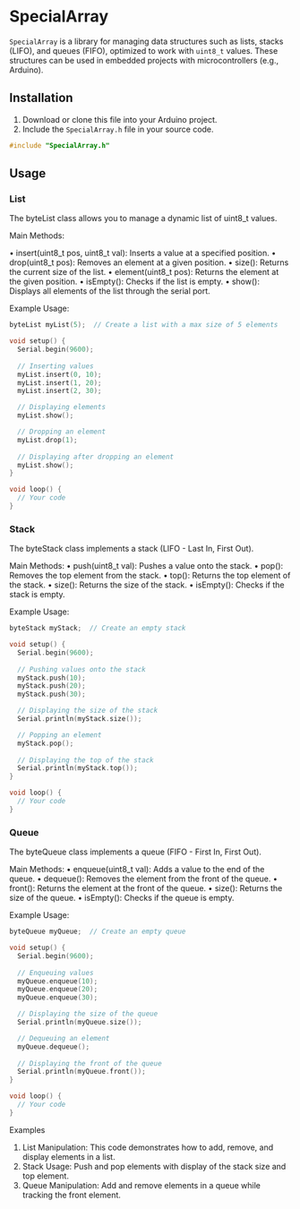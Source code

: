 # SpecialArray

`SpecialArray` is a library for managing data structures such as lists, stacks (LIFO), and queues (FIFO), optimized to work with `uint8_t` values. These structures can be used in embedded projects with microcontrollers (e.g., Arduino).

## Installation

1. Download or clone this file into your Arduino project.
2. Include the `SpecialArray.h` file in your source code.

```cpp
#include "SpecialArray.h"
```

## Usage

### List

The byteList class allows you to manage a dynamic list of uint8_t values.

Main Methods:

• insert(uint8_t pos, uint8_t val): Inserts a value at a specified position.
• drop(uint8_t pos): Removes an element at a given position.
• size(): Returns the current size of the list.
• element(uint8_t pos): Returns the element at the given position.
• isEmpty(): Checks if the list is empty.
• show(): Displays all elements of the list through the serial port.

Example Usage:
```cpp
byteList myList(5);  // Create a list with a max size of 5 elements

void setup() {
  Serial.begin(9600);
  
  // Inserting values
  myList.insert(0, 10);  
  myList.insert(1, 20);
  myList.insert(2, 30);

  // Displaying elements
  myList.show();

  // Dropping an element
  myList.drop(1);
  
  // Displaying after dropping an element
  myList.show();
}

void loop() {
  // Your code
}
```

### Stack

The byteStack class implements a stack (LIFO - Last In, First Out).

Main Methods:
• push(uint8_t val): Pushes a value onto the stack.
• pop(): Removes the top element from the stack.
• top(): Returns the top element of the stack.
• size(): Returns the size of the stack.
• isEmpty(): Checks if the stack is empty.

Example Usage:

```cpp
byteStack myStack;  // Create an empty stack

void setup() {
  Serial.begin(9600);
  
  // Pushing values onto the stack
  myStack.push(10);
  myStack.push(20);
  myStack.push(30);

  // Displaying the size of the stack
  Serial.println(myStack.size());

  // Popping an element
  myStack.pop();
  
  // Displaying the top of the stack
  Serial.println(myStack.top());
}

void loop() {
  // Your code
}
```


### Queue

The byteQueue class implements a queue (FIFO - First In, First Out).

Main Methods:
• enqueue(uint8_t val): Adds a value to the end of the queue.
• dequeue(): Removes the element from the front of the queue.
• front(): Returns the element at the front of the queue.
• size(): Returns the size of the queue.
• isEmpty(): Checks if the queue is empty.

Example Usage:

```cpp
byteQueue myQueue;  // Create an empty queue

void setup() {
  Serial.begin(9600);
  
  // Enqueuing values
  myQueue.enqueue(10);
  myQueue.enqueue(20);
  myQueue.enqueue(30);

  // Displaying the size of the queue
  Serial.println(myQueue.size());

  // Dequeuing an element
  myQueue.dequeue();
  
  // Displaying the front of the queue
  Serial.println(myQueue.front());
}

void loop() {
  // Your code
}
```

Examples
1. List Manipulation: This code demonstrates how to add, remove, and display elements in a list.
2. Stack Usage: Push and pop elements with display of the stack size and top element.
3. Queue Manipulation: Add and remove elements in a queue while tracking the front element.
